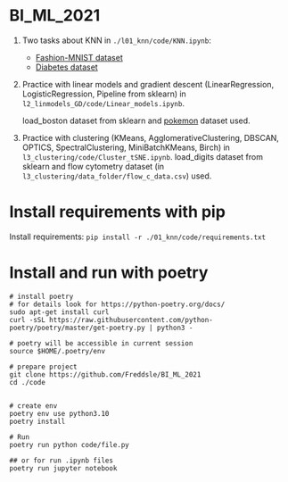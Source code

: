 # BI_ML_2021

1. Two tasks about KNN in `./l01_knn/code/KNN.ipynb`:
    - [Fashion-MNIST dataset](https://www.kaggle.com/zalando-research/fashionmnist)
    - [Diabetes dataset](https://scikit-learn.org/stable/datasets/toy_dataset.html#diabetes-dataset)

2. Practice with linear models and gradient descent (LinearRegression, LogisticRegression, Pipeline from sklearn) in `l2_linmodels_GD/code/Linear_models.ipynb`. 
    
    load_boston dataset from sklearn and [pokemon](https://www.kaggle.com/abcsds/pokemon) dataset used.


3. Practice with clustering (KMeans, AgglomerativeClustering, DBSCAN, OPTICS, SpectralClustering, MiniBatchKMeans, Birch) in `l3_clustering/code/Cluster_tSNE.ipynb`. 
    load_digits dataset from sklearn and flow cytometry dataset (in `l3_clustering/data_folder/flow_c_data.csv`) used.


# Install requirements with pip 

Install requirements: `pip install -r ./01_knn/code/requirements.txt`

# Install and run with poetry
```console
# install poetry
# for details look for https://python-poetry.org/docs/
sudo apt-get install curl
curl -sSL https://raw.githubusercontent.com/python-poetry/poetry/master/get-poetry.py | python3 -

# poetry will be accessible in current session
source $HOME/.poetry/env

# prepare project
git clone https://github.com/Freddsle/BI_ML_2021
cd ./code


# create env
poetry env use python3.10
poetry install

# Run
poetry run python code/file.py

## or for run .ipynb files
poetry run jupyter notebook
```
